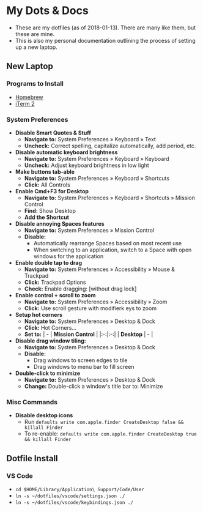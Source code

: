 # My Dots & Docs
- These are my dotfiles (as of 2018-01-13). There are many like them, but these are mine.
- This is also my personal documentation outlining the process of setting up a new laptop.

## New Laptop
### Programs to Install
- [Homebrew](https://brew.sh)
- [iTerm 2](https://www.iterm2.com/)

### System Preferences
- **Disable Smart Quotes & Stuff**
  - **Navigate to:** System Preferences » Keyboard » Text
  - **Uncheck:** Correct spelling, capitalize automatically, add period, etc.
- **Disable automatic keyboard brightness**
  - **Navigate to:** System Preferences » Keyboard » Keyboard
  - **Uncheck:** Adjust keyboard brightness in low light
- **Make buttons tab-able**
  - **Navigate to:** System Preferences » Keyboard » Shortcuts
  - **Click:** All Controls
- **Enable Cmd+F3 for Desktop**
  - **Navigate to:** System Preferences » Keyboard » Shortcuts » Mission Control
  - **Find:** Show Desktop
  - **Add the Shortcut**
- **Disable annoying Spaces features**
  - **Navigate to:** System Preferences » Mission Control
  - **Disable:**
    - Automatically rearrange Spaces based on most recent use
    - When switching to an application, switch to a Space with open windows for the application
- **Enable double tap to drag**
  - **Navigate to:** System Preferences » Accessibility » Mouse & Trackpad
  - **Click:** Trackpad Options
  - **Check:** Enable dragging: [without drag lock]
- **Enable control + scroll to zoom**
  - **Navigate to:** System Preferences » Accessibility » Zoom
  - **Click:** Use scroll gesture with modifierk eys to zoom
- **Setup hot corners**
  - **Navigate to:** System Preferences » Desktop & Dock
  - **Click:** Hot Corners...
  - **Set to:**
    | **-** | **Mission Control** |
    |:-:|:-:|
    | **Desktop** | **-** |
- **Disable drag window tiling:**
  - **Navigate to:** System Preferences » Desktop & Dock
  - **Disable:**
    - Drag windows to screen edges to tile
    - Drag windows to menu bar to fill screen
- **Double-click to minimize**
  - **Navigate to:** System Preferences » Desktop & Dock
  - **Change:** Double-click a window's title bar to: Minimize
   
### Misc Commands
- **Disable desktop icons**
  - Run `defaults write com.apple.finder CreateDesktop false && killall Finder`
  - To re-enable: `defaults write com.apple.finder CreateDesktop true && killall Finder`

## Dotfile Install
### VS Code
- `cd $HOME/Library/Application\ Support/Code/User`
- `ln -s ~/dotfiles/vscode/settings.json ./`
- `ln -s ~/dotfiles/vscode/keybindings.json ./`

